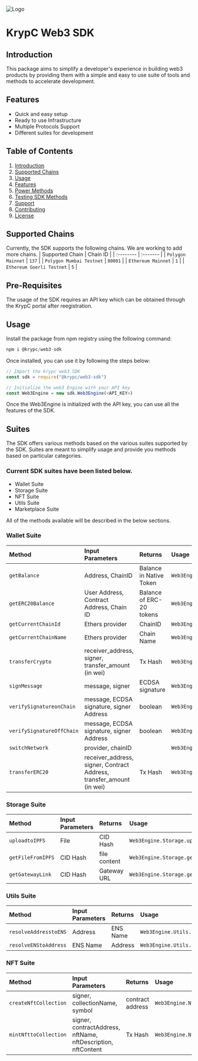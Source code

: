 
![Logo](https://upload.wikimedia.org/wikipedia/commons/thumb/1/15/Krypc_Logo.png/2560px-Krypc_Logo.png)


# KrypC Web3 SDK

## Introduction
This package aims to simplify a developer's experience in building web3 products by providing them with a simple and easy to use suite of tools and methods to accelerate development. 

## Features

- Quick and easy setup
- Ready to use Infrastructure 
- Multiple Protocols Support
- Different suites for development


## Table of Contents
1. [Introduction](#introduction)
2. [Supported Chains](#supported-chains)
3. [Usage](#usage)
4. [Features](#features)
5. [Power Methods](#power-methods)
6. [Testing SDK Methods](#testing-sdk-methods)
7. [Support](#support)
8. [Contributing](#contributing)
9. [License](#license)

## Supported Chains
Currently, the SDK supports the following chains. We are working to add more chains. 
| Supported Chain | Chain ID       |
| :-------- | :-------   |
| `Polygon Mainnet` | `137`   |
| `Polygon Mumbai Testnet` | `80001`   |
| `Ethereum Mainnet` | `1`   |
| `Ethereum Goerli Testnet` | `5`   |

## Pre-Requisites
The usage of the SDK requires an API key which can be obtained through the KrypC portal after reegistration. 
## Usage
Install the package from npm registry using the following command:


```javascript
npm i @krypc/web3-sdk
```

Once installed, you can use it by following the steps below:
```javascript
// Import the krypc web3 SDK
const sdk = require("@krypc/web3-sdk")

// Initialize the web3 Engine with your API key
const Web3Engine = new sdk.Web3Engine(<API_KEY>)


```

Once the Web3Engine is initialized with the API key, you can use all the features of the SDK. 




## Suites

The SDK offers various methods based on the various suites supported by the SDK. Suites are meant to simplify usage and provide you methods based on particular categories. 

### Current SDK suites have been listed below. 
- Wallet Suite
- Storage Suite
- NFT Suite
- Utils Suite 
- Marketplace Suite

All of the methods available will be described in the below sections. 


### Wallet Suite 

| Method  | Input Parameters | Returns     | Usage                |
| :-------- | :------- | :------- | :------------------------- | 
| `getBalance` | Address, ChainID |Balance in Native Token | `Web3Engine.Wallet.getBalance` |
| `getERC20Balance` | User Address, Contract Address, Chain ID  | Balance of ERC-20 tokens | `Web3Engine.Wallet.getERC20Balance` |
| `getCurrentChainId` |  Ethers provider | ChainID | `Web3Engine.Wallet.getCurrentChainId` |
| `getCurrentChainName` |  Ethers provider | Chain Name | `Web3Engine.Wallet.getCurrentChainName` |
| `transferCrypto` | receiver_address, signer, transfer_amount (in wei)| Tx Hash | `Web3Engine.Wallet.transferCrypto` |
| `signMessage` | message, signer | ECDSA signature | `Web3Engine.Wallet.signMessage` |
| `verifySignatureonChain` | message, ECDSA signature, signer Address | boolean | `Web3Engine.Wallet.verifySignature` |
| `verifySignatureOffChain` | message, ECDSA signature, signer Address | boolean | `Web3Engine.Wallet.verifySignature` |
| `switchNetwork` | provider, chainID |  | `Web3Engine.Wallet.switchNetwork` |
| `transferERC20` | receiver_address, signer, Contract Address, transfer_amount (in wei) | Tx Hash | `Web3Engine.Wallet.transferERC20` |

### Storage Suite


| Method  | Input Parameters | Returns     | Usage                |
| :-------- | :------- | :------- | :------------------------- | 
| `uploadtoIPFS` | File| CID Hash | `Web3Engine.Storage.uploadtoIPFS` |
| `getFileFromIPFS` | CID Hash| file content | `Web3Engine.Storage.getFileFromIPFS` |
| `getGatewayLink` | CID Hash | Gateway URL | `Web3Engine.Storage.getGatewayLink` |


### Utils Suite


| Method  | Input Parameters | Returns     | Usage                |
| :-------- | :------- | :------- | :------------------------- | 
| `resolveAddresstoENS` | Address |  ENS Name | `Web3Engine.Utils.resolveAddresstoENS` |
| `resolveENStoAddress` | ENS Name | Address | `Web3Engine.Utils.resolveENStoAddress` |

### NFT Suite


| Method  | Input Parameters | Returns     | Usage                |
| :-------- | :------- | :------- | :------------------------- | 
| `createNftCollection` | signer, collectionName, symbol |  contract address | `Web3Engine.Nft.createNftCollection` |
| `mintNfttoCollection` | signer, contractAddress, nftName, nftDescription, nftContent | Tx Hash | `Web3Engine.Nft.mintNfttoCollection` |
